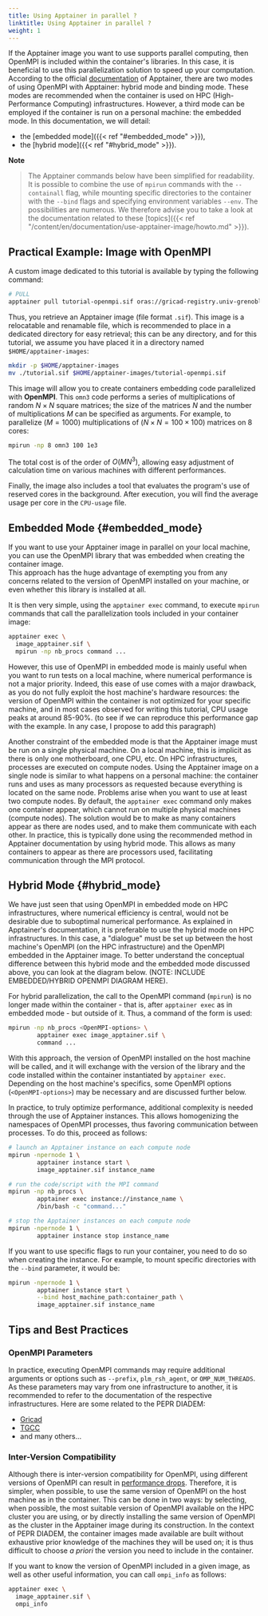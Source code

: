 ```yaml
---
title: Using Apptainer in parallel ?
linktitle: Using Apptainer in parallel ?
weight: 1
---
```


If the Apptainer image you want to use supports parallel computing, then OpenMPI is included within the container's libraries. In this case, it is beneficial to use this parallelization solution to speed up your computation. According to the official [documentation](https://apptainer.org/docs/user/latest/mpi.html) of Apptainer, there are two modes of using OpenMPI with Apptainer: hybrid mode and binding mode. These modes are recommended when the container is used on HPC (High-Performance Computing) infrastructures. However, a third mode can be employed if the container is run on a personal machine: the embedded mode. In this documentation, we will detail:

- the [embedded mode]({{< ref "#embedded_mode" >}}),
- the [hybrid mode]({{< ref "#hybrid_mode" >}}).

**Note**
> The Apptainer commands below have been simplified for readability. It is possible to combine the use of `mpirun` commands with the `--containall` flag, while mounting specific directories to the container with the `--bind` flags and specifying environment variables `--env`. The possibilities are numerous. We therefore advise you to take a look at the documentation related to these [topics]({{< ref "/content/en/documentation/use-apptainer-image/howto.md" >}}).

## Practical Example: Image with OpenMPI

A custom image dedicated to this tutorial is available by typing the following command:

```bash
# PULL
apptainer pull tutorial-openmpi.sif oras://gricad-registry.univ-grenoble-alpes.fr/diamond/apptainer/apptainer-singularity-projects/tutorial-openmpi.sif:latest
```

Thus, you retrieve an Apptainer image (file format `.sif`). This image is a relocatable and renamable file, which is recommended to place in a dedicated directory for easy retrieval; this can be any directory, and for this tutorial, we assume you have placed it in a directory named `$HOME/apptainer-images`:

```bash
mkdir -p $HOME/apptainer-images
mv ./tutorial.sif $HOME/apptainer-images/tutorial-openmpi.sif
```

This image will allow you to create containers embedding code parallelized with **OpenMPI**. This `omn3` code performs a series of multiplications of random $N \times N$  square matrices; the size of the matrices $N$  and the number of multiplications $M$ can be specified as arguments. For example, to parallelize ($M=1000$) multiplications of ($N \times N = 100 \times 100$) matrices on $8$ cores:

```bash
mpirun -np 8 omn3 100 1e3
```

The total cost is of the order of $O(MN^3)$, allowing easy adjustment of calculation time on various machines with different performances.

Finally, the image also includes a tool that evaluates the program's use of reserved cores in the background. After execution, you will find the average usage per core in the `CPU-usage` file.

## Embedded Mode {#embedded_mode}

If you want to use your Apptainer image in parallel on your local machine, you can use the OpenMPI library that was embedded when creating the container image.  
This approach has the huge advantage of exempting you from any concerns related to the version of OpenMPI installed on your machine, or even whether this library is installed at all.

It is then very simple, using the `apptainer exec` command, to execute `mpirun` commands that call the parallelization tools included in your container image:

```bash
apptainer exec \
  image_apptainer.sif \
  mpirun -np nb_procs command ...
```

However, this use of OpenMPI in embedded mode is mainly useful when you want to run tests on a local machine, where numerical performance is not a major priority. Indeed, this ease of use comes with a major drawback, as you do not fully exploit the host machine's hardware resources: the version of OpenMPI within the container is not optimized for your specific machine, and in most cases observed for writing this tutorial, CPU usage peaks at around 85-90%. (to see if we can reproduce this performance gap with the example. In any case, I propose to add this paragraph)

Another constraint of the embedded mode is that the Apptainer image must be run on a single physical machine. On a local machine, this is implicit as there is only one motherboard, one CPU, etc. On HPC infrastructures, processes are executed on compute nodes. Using the Apptainer image on a single node is similar to what happens on a personal machine: the container runs and uses as many processors as requested because everything is located on the same node. Problems arise when you want to use at least two compute nodes. By default, the `apptainer exec` command only makes one container appear, which cannot run on multiple physical machines (compute nodes). The solution would be to make as many containers appear as there are nodes used, and to make them communicate with each other. In practice, this is typically done using the recommended method in Apptainer documentation by using hybrid mode. This allows as many containers to appear as there are processors used, facilitating communication through the MPI protocol.

## Hybrid Mode {#hybrid_mode}

We have just seen that using OpenMPI in embedded mode on HPC infrastructures, where numerical efficiency is central, would not be desirable due to suboptimal numerical performance. As explained in Apptainer's documentation, it is preferable to use the hybrid mode on HPC infrastructures. In this case, a "dialogue" must be set up between the host machine's OpenMPI (on the HPC infrastructure) and the OpenMPI embedded in the Apptainer image. To better understand the conceptual difference between this hybrid mode and the embedded mode discussed above, you can look at the diagram below.
(NOTE: INCLUDE EMBEDDED/HYBRID OPENMPI DIAGRAM HERE).

For hybrid parallelization, the call to the OpenMPI command (`mpirun`) is no longer made within the container - that is, after `apptainer exec` as in embedded mode - but outside of it. Thus, a command of the form is used:

```bash
mpirun -np nb_procs <OpenMPI-options> \
        apptainer exec image_apptainer.sif \
        command ...
```

With this approach, the version of OpenMPI installed on the host machine will be called, and it will exchange with the version of the library and the code installed within the container instantiated by `apptainer exec`. Depending on the host machine's specifics, some OpenMPI options (`<OpenMPI-options>`) may be necessary and are discussed further below.

In practice, to truly optimize performance, additional complexity is needed through the use of Apptainer instances. This allows homogenizing the namespaces of OpenMPI processes, thus favoring communication between processes. To do this, proceed as follows:

```bash
# launch an Apptainer instance on each compute node
mpirun -npernode 1 \
        apptainer instance start \
        image_apptainer.sif instance_name

# run the code/script with the MPI command
mpirun -np nb_procs \
        apptainer exec instance://instance_name \
        /bin/bash -c "command..."

# stop the Apptainer instances on each compute node
mpirun -npernode 1 \
        apptainer instance stop instance_name
```

If you want to use specific flags to run your container, you need to do so when creating the instance. For example, to mount specific directories with the `--bind` parameter, it would be:

```bash
mpirun -npernode 1 \
        apptainer instance start \
        --bind host_machine_path:container_path \
        image_apptainer.sif instance_name
```

## Tips and Best Practices

### OpenMPI Parameters

In practice, executing OpenMPI commands may require additional arguments or options such as `--prefix`, `plm_rsh_agent`, or `OMP_NUM_THREADS`. As these parameters may vary from one infrastructure to another, it is recommended to refer to the documentation of the respective infrastructures. Here are some related to the PEPR DIADEM:

- [Gricad](https://gricad-doc.univ-grenoble-alpes.fr/hpc/softenv/container/)
- [TGCC](https://www-hpc.cea.fr/tgcc-public/en/html/toc/fulldoc/Virtualization.html?highlight=singularity)
- and many others...

### Inter-Version Compatibility

Although there is inter-version compatibility for OpenMPI, using different versions of OpenMPI can result in [performance drops](https://github.com/ckhroulev/apptainer-with-ompi/tree/main). Therefore, it is simpler, when possible, to use the same version of OpenMPI on the host machine as in the container. This can be done in two ways: by selecting, when possible, the most suitable version of OpenMPI available on the HPC cluster you are using, or by directly installing the same version of OpenMPI as the cluster in the Apptainer image during its construction.
In the context of PEPR DIADEM, the container images made available are built without exhaustive prior knowledge of the machines they will be used on; it is thus difficult to choose *a priori* the version you need to include in the container.

If you want to know the version of OpenMPI included in a given image, as well as other useful information, you can call `ompi_info` as follows:

```bash
apptainer exec \
  image_apptainer.sif \
  ompi_info
```
